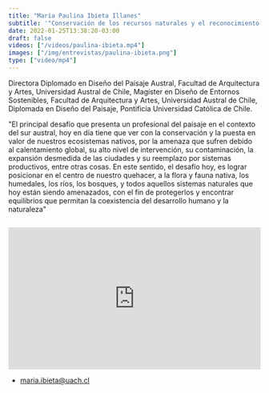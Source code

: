 ```yaml
---
title: "María Paulina Ibieta Illanes"
subtitle: '"Conservación de los recursos naturales y el reconocimiento del ecosistema donde habitan niñas y niños"'
date: 2022-01-25T13:38:20-03:00
draft: false
videos: ["/videos/paulina-ibieta.mp4"]
images: ["/img/entrevistas/paulina-ibieta.png"]
type: ["video/mp4"]
---
```


Directora Diplomado en Diseño del Paisaje Austral, Facultad de Arquitectura y Artes, Universidad Austral de Chile, Magíster en Diseño de Entornos Sostenibles, Facultad de Arquitectura y Artes, Universidad Austral de Chile, Diplomada en Diseño del Paisaje, Pontificia Universidad Católica de Chile. 

"El principal desafío que presenta un profesional del paisaje en el contexto del sur austral, hoy en día tiene que ver con la conservación y la puesta en valor de nuestros ecosistemas nativos, por la amenaza que sufren debido al calentamiento global, su alto nivel de intervención, su contaminación, la expansión desmedida de las ciudades y su reemplazo por sistemas productivos, entre otras cosas. En este sentido, el desafío hoy, es lograr posicionar en el centro de nuestro quehacer, a la flora y fauna nativa, los humedales, los ríos, los bosques, y todos aquellos sistemas naturales que hoy están siendo amenazados, con el fin de protegerlos y encontrar equilibrios que permitan la coexistencia del desarrollo humano y la naturaleza"
<div style="margin-top:2em"></div>
<div style="padding:56.25% 0 0 0;position:relative;"><iframe src="https://player.vimeo.com/video/742508157?h=fb83533886&amp;badge=0&amp;autopause=0&amp;player_id=0&amp;app_id=58479" frameborder="0" allow="autoplay; fullscreen; picture-in-picture" allowfullscreen style="position:absolute;top:0;left:0;width:100%;height:100%;" title="ENTREVISTA  ALARBOL&amp;Iacute;                        Mar&amp;iacute;a Paulina Ibieta_Diplomado Dise&amp;ntilde;o del Paisaje Austral UACH"></iframe></div><script src="https://player.vimeo.com/api/player.js"></script>
<div style="margin-bottom:1em"></div>

- maria.ibieta@uach.cl